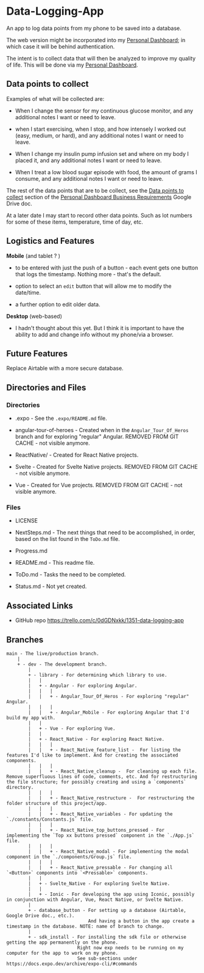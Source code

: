 # Data-Logging-App

An app to log data points from my phone to be saved into a database.

The web version might be incorporated into my [Personal Dashboard](https://github.com/JamieBort/PersonalDashboard); in which case it will be behind authentication.

The intent is to collect data that will then be analyzed to improve my quality of life. This will be done via my [Personal Dashboard](https://github.com/JamieBort/PersonalDashboard).

## Data points to collect

Examples of what will be collected are:

- When I change the sensor for my continuous glucose monitor, and any additional notes I want or need to leave.

- when I start exercising, when I stop, and how intensely I worked out (easy, medium, or hard), and any additional notes I want or need to leave.

- When I change my insulin pump infusion set and where on my body I placed it, and any additional notes I want or need to leave.

- When I treat a low blood sugar episode with food, the amount of grams I consume, and any additional notes I want or need to leave.

The rest of the data points that are to be collect, see the [Data points to collect](https://docs.google.com/document/d/1KQw0Kq4O_SCzxrQZaZg0MucxXqoEE0kOTe9mDmxpD2M/edit#heading=h.yevh3z6ycq85) section of the [Personal Dashboard Business Requirements](https://docs.google.com/document/d/1KQw0Kq4O_SCzxrQZaZg0MucxXqoEE0kOTe9mDmxpD2M/) Google Drive doc.

At a later date I may start to record other data points. Such as lot numbers for some of these items, temperature, time of day, etc.

## Logistics and Features

**Mobile** (and tablet ? )

- to be entered with just the push of a button - each event gets one button that logs the timestamp. Nothing more - that's the default.

- option to select an `edit` button that will allow me to modify the date/time.

- a further option to edit older data.

**Desktop** (web-based)

- I hadn't thought about this yet.
  But I think it is important to have the ability to add and change info without my phone/via a browser.

## Future Features

Replace Airtable with a more secure database.

## Directories and Files

### Directories

- .expo - See the `.expo/README.md` file.

- angular-tour-of-heroes - Created when in the `Angular_Tour_Of_Heros` branch and for exploring "regular" Angular. REMOVED FROM GIT CACHE - not visible anymore.

- ReactNative/ - Created for React Native projects.

- Svelte - Created for Svelte Native projects. REMOVED FROM GIT CACHE - not visible anymore.

- Vue - Created for Vue projects. REMOVED FROM GIT CACHE - not visible anymore.

### Files

- LICENSE

- NextSteps.md - The next things that need to be accomplished, in order, based on the list found in the `ToDo.md` file.

- Progress.md

- README.md - This readme file.

- ToDo.md - Tasks the need to be completed.

* Status.md - Not yet created.

## Associated Links

- GitHub repo https://trello.com/c/0dGDNxkk/1351-data-logging-app

## Branches

```
main - The live/production branch.
    |
    + - dev - The development branch.
        |
        + - library - For determining which library to use.
        |   |
        |   + - Angular - For exploring Angular.
        |   |   |
        |   |   + - Angular_Tour_Of_Heros - For exploring "regular" Angular.
        |   |   |
        |   |   + - Angular_Mobile - For exploring Angular that I'd build my app with.
        |   |
        |   + - Vue - For exploring Vue.
        |   |
        |   + - React_Native - For exploring React Native.
        |   |   |
        |   |   + - React_Native_feature_list -  For listing the features I'd like to implement. And for creating the associated components.
        |   |   |
        |   |   + - React_Native_cleanup -  For cleaning up each file. Remove superfluous lines of code, comments, etc. And for restructuring the file structure; for possibly creating and using a `components` directory.
        |   |   |
        |   |   + - React_Native_restructure -  For restructuring the folder structure of this project/app.
        |   |   |
        |   |   + - React_Native_variables - For updating the `./constants/Constants.js` file.
        |   |   |
        |   |   + - React_Native_top_buttons_pressed - For implementing the `Top xx buttons pressed` component in the `./App.js` file.
        |   |   |
        |   |   + - React_Native_modal - For implementing the modal component in the `./components/Group.js` file.
        |   |   |
        |   |   + - React_Native_pressable - For changing all `<Button>` components into `<Pressable>` components.
        |   |
        |   + - Svelte_Native - For exploring Svelte Native.
        |   |
        |   + - Ionic - For developing the app using Iconic, possibly in conjunction with Angular, Vue, React Native, or Svelte Native.
        |
        + - database_button - For setting up a database (Airtable, Google Drive doc., etc.).
                              And having a button in the app create a timestamp in the database. NOTE: name of branch to change.
        |
        + - sdk_install - For installing the sdk file or otherwise getting the app permanently on the phone.
                          Right now exp needs to be running on my computer for the app to work on my phone.
                          See sub-sections under https://docs.expo.dev/archive/expo-cli/#commands
```
